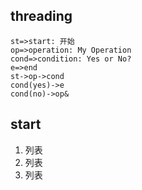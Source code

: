 ## threading
```flow
st=>start: 开始
op=>operation: My Operation
cond=>condition: Yes or No?
e=>end
st->op->cond
cond(yes)->e
cond(no)->op&
```
## start
1. 列表
2. 列表
3. 列表